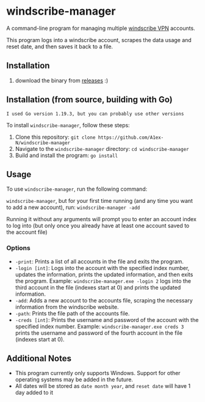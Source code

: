 # windscribe-manager

A command-line program for managing multiple [windscribe VPN](https://windscribe.com) accounts.

This program logs into a windscribe account, scrapes the data usage and reset date, and then saves it back to a file.

## Installation

1. download the binary from [releases](https://github.com/A1ex-N/windscribe-manager/releases) :)

## Installation (from source, building with Go)

`I used Go version 1.19.3, but you can probably use other versions`

To install `windscribe-manager`, follow these steps:

1.  Clone this repository: `git clone https://github.com/A1ex-N/windscribe-manager`
2.  Navigate to the `windscribe-manager` directory: `cd windscribe-manager`
3.  Build and install the program: `go install`

## Usage

To use `windscribe-manager`, run the following command:

`windscribe-manager`, but for your first time running (and any time you want to add a new account), run: `windscribe-manager -add`

Running it without any arguments will prompt you to enter an account index to log into (but only once you already have at least one account saved to the account file)

### Options

* `-print`: Prints a list of all accounts in the file and exits the program.
* `-login [int]`: Logs into the account with the specified index number, updates the information, prints the updated information, and then exits the program.
     Example: `windscribe-manager.exe -login 2` logs into the third account in the file (indexes start at 0) and prints the updated information.
* `-add`: Adds a new account to the accounts file, scraping the necessary information from the windscribe website.
* `-path`: Prints the file path of the accounts file.
* `-creds [int]`: Prints the username and password of the account with the specified index number.
     Example: `windscribe-manager.exe creds 3` prints the username and password of the fourth account in the file (indexes start at 0).


## Additional Notes

* This program currently only supports Windows. Support for other operating systems may be added in the future.
* All dates will be stored as `date month year`, and `reset date` will have 1 day added to it
